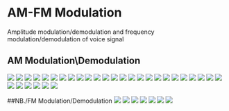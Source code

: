 # AM-FM Modulation
Amplitude modulation/demodulation and frequency modulation/demodulation of voice signal 
## AM Modulation\Demodulation
![](./readme-assets/am-modulation/00.png)
![](./readme-assets/am-modulation/01.png)
![](./readme-assets/am-modulation/02.png)
![](./readme-assets/am-modulation/03.png)
![](./readme-assets/am-modulation/04.png)
![](./readme-assets/am-modulation/05.png)
![](./readme-assets/am-modulation/06.png)
![](./readme-assets/am-modulation/07.png)
![](./readme-assets/am-modulation/08.png)
![](./readme-assets/am-modulation/09.png)
![](./readme-assets/am-modulation/10.png)
![](./readme-assets/am-modulation/11.png)
![](./readme-assets/am-modulation/12.png)
![](./readme-assets/am-modulation/13.png)
![](./readme-assets/am-modulation/14.png)
![](./readme-assets/am-modulation/15.png)
![](./readme-assets/am-modulation/16.png)
![](./readme-assets/am-modulation/17.png)
![](./readme-assets/am-modulation/18.png)
![](./readme-assets/am-modulation/19.png)
![](./readme-assets/am-modulation/20.png)
![](./readme-assets/am-modulation/21.png)
![](./readme-assets/am-modulation/22.png)
![](./readme-assets/am-modulation/23.png)
![](./readme-assets/am-modulation/24.png)
![](./readme-assets/am-modulation/25.png)
![](./readme-assets/am-modulation/26.png)
![](./readme-assets/am-modulation/27.png)
![](./readme-assets/am-modulation/28.png)
![](./readme-assets/am-modulation/29.png)
![](./readme-assets/am-modulation/30.png)
                      
##NB./FM Modulation/Demodulation
![](./readme-assets/fm-modulation/00.png)
![](./readme-assets/fm-modulation/01.png)
![](./readme-assets/fm-modulation/02.png)
![](./readme-assets/fm-modulation/03.png)
![](./readme-assets/fm-modulation/04.png)
![](./readme-assets/fm-modulation/05.png)
![](./readme-assets/fm-modulation/06.png)

